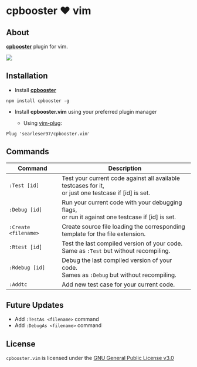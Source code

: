 # cpbooster :heart: vim

## About

[**cpbooster**](https://github.com/searleser97/cpbooster) plugin for vim.

<img src="https://searleser97.gitlab.io/competitive-programming-notes/cpbooster/cpbooster.gif"/>

## Installation

- Install [**cpbooster**](https://github.com/searleser97/cpbooster)

```
npm install cpbooster -g
```

- Install **cpbooster.vim** using your preferred plugin manager

    - Using [vim-plug](https://github.com/junegunn/vim-plug):

```vim
Plug 'searleser97/cpbooster.vim'
```

## Commands

| Command        | Description                                                                             |
|----------------|-----------------------------------------------------------------------------------------| 
| `:Test [id]`   | Test your current code against all available testcases for it,<br/>or just one testcase if [id] is set.|
| `:Debug [id]`  | Run your current code with your debugging flags,<br/>or run it against one testcase if [id] is set.|
| `:Create <filename>` | Create source file loading the corresponding<br/>template for the file extension.|
| `:Rtest [id]`  | Test the last compiled version of your code.<br/>Same as `:Test` but without recompiling.|
| `:Rdebug [id]` | Debug the last compiled version of your code.<br/>Sames as `:Debug` but without recompiling.|
| `:Addtc`       | Add new test case for your current code.|

## Future Updates

- Add `:TestAs <filename>` command
- Add `:DebugAs <filename>` command

## License

```cpbooster.vim``` is licensed under the [GNU General Public License v3.0](https://github.com/searleser97/cpbooster.vim/blob/master/LICENSE)
